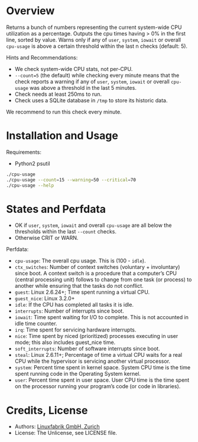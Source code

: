 # Overview

Returns a bunch of numbers representing the current system-wide CPU utilization as a percentage. Outputs the cpu times having > 0% in the first line, sorted by value. Warns only if any of `user`, `system`, `iowait` or overall `cpu-usage` is above a certain threshold within the last n checks (default: 5).

Hints and Recommendations:
* We check system-wide CPU stats, not per-CPU.
* `--count=5` (the default) while checking every minute means that the check reports a warning if any of `user`, `system`, `iowait` or overall `cpu-usage` was above a threshold in the last 5 minutes.
* Check needs at least 250ms to run.
* Check uses a SQLite database in `/tmp` to store its historic data.

We recommend to run this check every minute.


# Installation and Usage

Requirements:
* Python2 psutil

```bash
./cpu-usage
./cpu-usage --count=15 --warning=50 --critical=70
./cpu-usage --help
```


# States and Perfdata

* OK if `user`, `system`, `iowait` and overall `cpu-usage` are all below the thresholds within the last `--count` checks.
* Otherwise CRIT or WARN.

Perfdata:

* `cpu-usage`: The overall cpu usage. This is (100 - `idle`).
* `ctx_switches`: Number of context switches (voluntary + involuntary) since boot. A context switch is a procedure that a computer’s CPU (central processing unit) follows to change from one task (or process) to another while ensuring that the tasks do not conflict.
* `guest`: Linux 2.6.24+; Time spent running a virtual CPU.
* `guest_nice`: Linux 3.2.0+
* `idle`: If the CPU has completed all tasks it is idle.
* `interrupts`: Number of interrupts since boot.
* `iowait`: Time spent waiting for I/O to complete. This is not accounted in idle time counter.
* `irq`: Time spent for servicing hardware interrupts.
* `nice`: Time spent by niced (prioritized) processes executing in user mode; this also includes guest_nice time.
* `soft_interrupts`: Number of software interrupts since boot.
* `steal`: Linux 2.6.11+; Percentage of time a virtual CPU waits for a real CPU while the hypervisor is servicing another virtual processor.
* `system`: Percent time spent in kernel space. System CPU time is the time spent running code in the Operating System kernel.
* `user`: Percent time spent in user space. User CPU time is the time spent on the processor running your program’s code (or code in libraries).


# Credits, License

* Authors: [Linuxfabrik GmbH, Zurich](https://www.linuxfabrik.ch)
* License: The Unlicense, see LICENSE file.